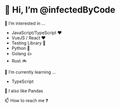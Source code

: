 # 👋 Hi, I’m @infectedByCode

👀 I’m interested in ...
- JavaScript/TypeScript ❤️
- VueJS / React ❤️
- Testing Library 🧪
- Python 🐍
- Golang 👍
- Rust 🚲

🌱 I’m currently learning ...
- TypeScript

🐼 I also like Pandas 

📫 How to reach me ❓


